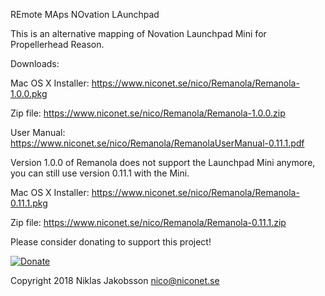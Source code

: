 REmote MAps NOvation LAunchpad

This is an alternative mapping of Novation Launchpad Mini for Propellerhead Reason.

Downloads:

Mac OS X Installer:
https://www.niconet.se/nico/Remanola/Remanola-1.0.0.pkg

Zip file:
https://www.niconet.se/nico/Remanola/Remanola-1.0.0.zip

User Manual:
https://www.niconet.se/nico/Remanola/RemanolaUserManual-0.11.1.pdf

Version 1.0.0 of Remanola does not support the Launchpad Mini anymore, you can still use version 0.11.1 with the Mini.

Mac OS X Installer:
https://www.niconet.se/nico/Remanola/Remanola-0.11.1.pkg

Zip file:
https://www.niconet.se/nico/Remanola/Remanola-0.11.1.zip

Please consider donating to support this project!

[![Donate](https://img.shields.io/badge/Donate-PayPal-green.svg)](https://www.paypal.com/cgi-bin/webscr?cmd=_donations&business=975NRQDWWHJY4&currency_code=EUR&source=url)

Copyright 2018 Niklas Jakobsson <nico@niconet.se>
